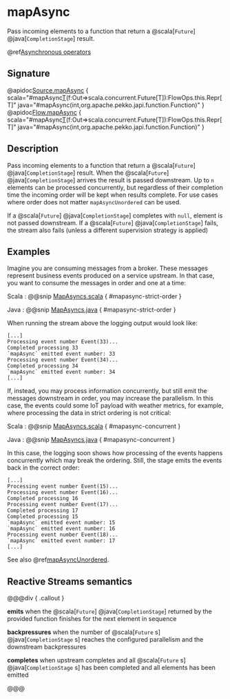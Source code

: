 # mapAsync

Pass incoming elements to a function that return a @scala[`Future`] @java[`CompletionStage`] result.

@ref[Asynchronous operators](../index.md#asynchronous-operators)

## Signature

@apidoc[Source.mapAsync](Source) { scala="#mapAsync[T](parallelism:Int)(f:Out=&gt;scala.concurrent.Future[T]):FlowOps.this.Repr[T]" java="#mapAsync(int,org.apache.pekko.japi.function.Function)" }
@apidoc[Flow.mapAsync](Flow) { scala="#mapAsync[T](parallelism:Int)(f:Out=&gt;scala.concurrent.Future[T]):FlowOps.this.Repr[T]" java="#mapAsync(int,org.apache.pekko.japi.function.Function)" }


## Description

Pass incoming elements to a function that return a @scala[`Future`] @java[`CompletionStage`] result. When the @scala[`Future`] @java[`CompletionStage`] arrives the result is passed
downstream. Up to `n` elements can be processed concurrently, but regardless of their completion time the incoming
order will be kept when results complete. For use cases where order does not matter `mapAsyncUnordered` can be used.

If a @scala[`Future`] @java[`CompletionStage`] completes with `null`, element is not passed downstream.
If a @scala[`Future`] @java[`CompletionStage`] fails, the stream also fails (unless a different supervision strategy is applied)

## Examples

Imagine you are consuming messages from a broker. These messages represent business events produced on a service upstream. In that case, you want to consume the messages in order and one at a time:

Scala
:   @@snip [MapAsyncs.scala](/akka-docs/src/test/scala/docs/stream/operators/sourceorflow/MapAsyncs.scala) { #mapasync-strict-order }

Java
:   @@snip [MapAsyncs.java](/akka-docs/src/test/java/jdocs/stream/operators/sourceorflow/MapAsyncs.java) { #mapasync-strict-order }

When running the stream above the logging output would look like:

```
[...]
Processing event number Event(33)...
Completed processing 33
`mapAsync` emitted event number: 33
Processing event number Event(34)...
Completed processing 34
`mapAsync` emitted event number: 34
[...]
``` 

If, instead, you may process information concurrently, but still emit the messages downstream in order, you may increase the parallelism. In this case, the events could some IoT payload with weather metrics, for example, where processing the data in strict ordering is not critical:

Scala
:   @@snip [MapAsyncs.scala](/akka-docs/src/test/scala/docs/stream/operators/sourceorflow/MapAsyncs.scala) { #mapasync-concurrent }

Java
:   @@snip [MapAsyncs.java](/akka-docs/src/test/java/jdocs/stream/operators/sourceorflow/MapAsyncs.java) { #mapasync-concurrent }

In this case, the logging soon shows how processing of the events happens concurrently which may break the ordering. Still, the stage  emits the events back in the correct order:

```
[...]
Processing event number Event(15)...
Processing event number Event(16)...
Completed processing 16
Processing event number Event(17)...
Completed processing 17
Completed processing 15
`mapAsync` emitted event number: 15
`mapAsync` emitted event number: 16
Processing event number Event(18)...
`mapAsync` emitted event number: 17
[...]
```

See also @ref[mapAsyncUnordered](mapAsyncUnordered.md#examples).

## Reactive Streams semantics

@@@div { .callout }

**emits** when the @scala[`Future`] @java[`CompletionStage`] returned by the provided function finishes for the next element in sequence

**backpressures** when the number of @scala[`Future` s] @java[`CompletionStage` s] reaches the configured parallelism and the downstream backpressures

**completes** when upstream completes and all @scala[`Future` s] @java[`CompletionStage` s] has been completed and all elements has been emitted

@@@

